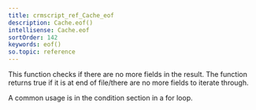 ```yaml
---
title: crmscript_ref_Cache_eof
description: Cache.eof()
intellisense: Cache.eof
sortOrder: 142
keywords: eof()
so.topic: reference
---
```



This function checks if there are no more fields in the result. The function returns true if it is at end of file/there are no more fields to iterate through.


A common usage is in the condition section in a for loop.


